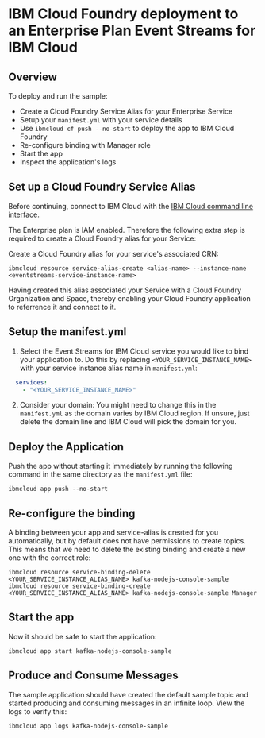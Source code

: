 # IBM Cloud Foundry deployment to an Enterprise Plan Event Streams for IBM Cloud

## Overview

To deploy and run the sample:
* Create a Cloud Foundry Service Alias for your Enterprise Service
* Setup your `manifest.yml` with your service details
* Use `ibmcloud cf push --no-start` to deploy the app to IBM Cloud Foundry
* Re-configure binding with Manager role
* Start the app
* Inspect the application's logs

## Set up a Cloud Foundry Service Alias
Before continuing, connect to IBM Cloud with the [IBM Cloud command line interface](https://console.bluemix.net/docs/cli/reference/bluemix_cli/get_started.html#getting-started).

The Enterprise plan is IAM enabled. Therefore the following extra step is required to create a Cloud Foundry alias for your Service:

Create a Cloud Foundry alias for your service's associated CRN:
```shell
ibmcloud resource service-alias-create <alias-name> --instance-name <eventstreams-service-instance-name>
```

Having created this alias associated your Service with a Cloud Foundry Organization and Space, thereby enabling your Cloud Foundry application to referrence it and connect to it.

## Setup the manifest.yml

1. Select the Event Streams for IBM Cloud service you would like to bind your application to. Do this by replacing `<YOUR_SERVICE_INSTANCE_NAME>` with your service instance alias name in `manifest.yml`:
```yaml
  services:
    - "<YOUR_SERVICE_INSTANCE_NAME>"
```
2. Consider your domain: You might need to change this in the `manifest.yml` as the domain varies by IBM Cloud region. If unsure, just delete the domain line and IBM Cloud will pick the domain for you.

## Deploy the Application

Push the app without starting it immediately by running the following command in the same directory as the `manifest.yml` file:
```shell
ibmcloud app push --no-start
```

## Re-configure the binding
A binding between your app and service-alias is created for you automatically, but by default does not have permissions to create topics. This means that we need to delete the existing binding and create a new one with the correct role:

```
ibmcloud resource service-binding-delete <YOUR_SERVICE_INSTANCE_ALIAS_NAME> kafka-nodejs-console-sample
ibmcloud resource service-binding-create <YOUR_SERVICE_INSTANCE_ALIAS_NAME> kafka-nodejs-console-sample Manager
```

## Start the app
Now it should be safe to start the application:
```shell
ibmcloud app start kafka-nodejs-console-sample
```

## Produce and Consume Messages
The sample application should have created the default sample topic and started producing and consuming messages in an infinite loop. View the logs to verify this:
```shell
ibmcloud app logs kafka-nodejs-console-sample
```
